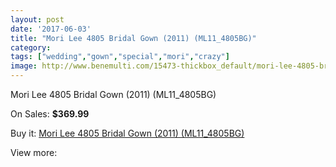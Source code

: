 ```yaml
---
layout: post
date: '2017-06-03'
title: "Mori Lee 4805 Bridal Gown (2011) (ML11_4805BG)"
category: 
tags: ["wedding","gown","special","mori","crazy"]
image: http://www.benemulti.com/15473-thickbox_default/mori-lee-4805-bridal-gown-2011-ml114805bg.jpg
---
```

Mori Lee 4805 Bridal Gown (2011) (ML11_4805BG)

On Sales: **$369.99**
<a href="https://www.benemulti.com/en/5887-mori-lee-4805-bridal-gown-2011-ml114805bg.html"><amp-img layout="responsive" width="600" height="600" src="//www.benemulti.com/15473-thickbox_default/mori-lee-4805-bridal-gown-2011-ml114805bg.jpg" alt="Mori Lee 4805 Bridal Gown (2011) (ML11_4805BG) 0" /></a>
<a href="https://www.benemulti.com/en/5887-mori-lee-4805-bridal-gown-2011-ml114805bg.html"><amp-img layout="responsive" width="600" height="600" src="//www.benemulti.com/15474-thickbox_default/mori-lee-4805-bridal-gown-2011-ml114805bg.jpg" alt="Mori Lee 4805 Bridal Gown (2011) (ML11_4805BG) 1" /></a>

Buy it: [Mori Lee 4805 Bridal Gown (2011) (ML11_4805BG)](https://www.benemulti.com/en/5887-mori-lee-4805-bridal-gown-2011-ml114805bg.html "Mori Lee 4805 Bridal Gown (2011) (ML11_4805BG)")

View more: [](https://www.benemulti.com/en/- "")